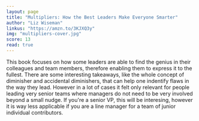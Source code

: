 ```yaml
---
layout: page
title: "Multipliers: How the Best Leaders Make Everyone Smarter"
author: "Liz Wiseman"
linkus: "https://amzn.to/3KJXQ3y" 
img: "multipliers-cover.jpg"
score: 13
read: true
---
```


This book focuses on how some leaders are able to find the genius in their colleagues and team members, therefore enabling them to express it to the fullest. There are some interesting takeaways, like the whole concept of diminisher and accidental diminishers, that can help one indentify flaws in the way they lead. However in a lot of cases it felt only relevant for people leading very senior teams where managers do not need to be very involved beyond a small nudge. If you're a senior VP, this will be interesing, however it is way less applicable if you are a line manager for a team of junior individual contributors.